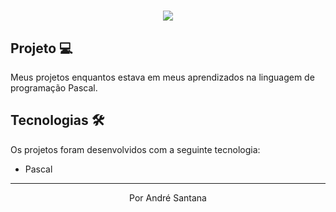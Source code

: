 <h1 align="center"> <img src="https://3.bp.blogspot.com/-RfK2Gv4kRJc/UePwURssMjI/AAAAAAAAAHg/XzjNPZRE6gU/s1600/pzim-logo.gif"> </h1>

<h2>Projeto 💻</h2>

Meus projetos enquantos estava em meus aprendizados na linguagem de programação Pascal.

<h2>Tecnologias 🛠️</h2>

<p>Os projetos foram desenvolvidos com a seguinte tecnologia:</p>


* Pascal

---

<p align="center">Por André Santana</p>
